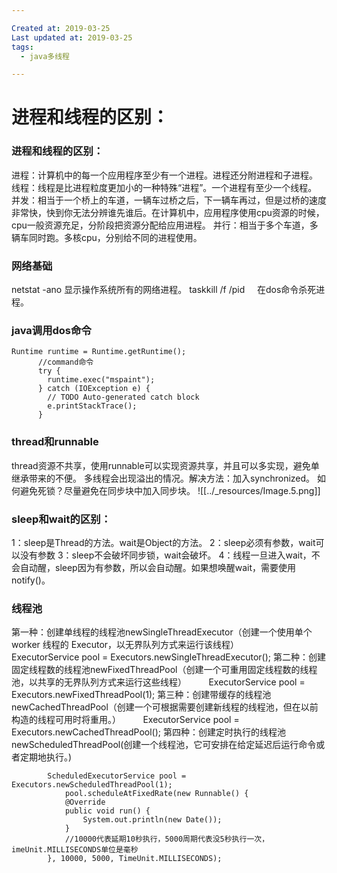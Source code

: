```yaml
---

Created at: 2019-03-25
Last updated at: 2019-03-25
tags: 
  - java多线程

---
```


# 进程和线程的区别：


### 进程和线程的区别：

进程：计算机中的每一个应用程序至少有一个进程。进程还分附进程和子进程。
线程：线程是比进程粒度更加小的一种特殊“进程”。一个进程有至少一个线程。
并发：相当于一个桥上的车道，一辆车过桥之后，下一辆车再过，但是过桥的速度非常快，快到你无法分辨谁先谁后。在计算机中，应用程序使用cpu资源的时候，cpu一般资源充足，分阶段把资源分配给应用进程。
并行：相当于多个车道，多辆车同时跑。多核cpu，分别给不同的进程使用。

### 网络基础

netstat -ano 显示操作系统所有的网络进程。
taskkill /f /pid     在dos命令杀死进程。

### java调用dos命令

    Runtime runtime = Runtime.getRuntime();
          //command命令
          try {
            runtime.exec("mspaint");
          } catch (IOException e) {
            // TODO Auto-generated catch block
            e.printStackTrace();
          }


### thread和runnable

thread资源不共享，使用runnable可以实现资源共享，并且可以多实现，避免单继承带来的不便。
多线程会出现溢出的情况。解决方法：加入synchronized。
如何避免死锁？尽量避免在同步块中加入同步块。
![[../_resources/Image.5.png]]

### sleep和wait的区别：

1：sleep是Thread的方法。wait是Object的方法。
2：sleep必须有参数，wait可以没有参数
3：sleep不会破坏同步锁，wait会破坏。
4：线程一旦进入wait，不会自动醒，sleep因为有参数，所以会自动醒。如果想唤醒wait，需要使用notify()。

### 线程池

第一种：创建单线程的线程池newSingleThreadExecutor（创建一个使用单个 worker 线程的 Executor，以无界队列方式来运行该线程）
        ExecutorService pool = Executors.newSingleThreadExecutor();
第二种：创建固定线程数的线程池newFixedThreadPool（创建一个可重用固定线程数的线程池，以共享的无界队列方式来运行这些线程）
        ExecutorService pool = Executors.newFixedThreadPool(1);
第三种：创建带缓存的线程池newCachedThreadPool（创建一个可根据需要创建新线程的线程池，但在以前构造的线程可用时将重用。）
        ExecutorService pool = Executors.newCachedThreadPool();
第四种：创建定时执行的线程池newScheduledThreadPool(创建一个线程池，它可安排在给定延迟后运行命令或者定期地执行。)

            ScheduledExecutorService pool = Executors.newScheduledThreadPool(1);
                pool.scheduleAtFixedRate(new Runnable() {
                @Override
                public void run() {
                    System.out.println(new Date());
                }
                //10000代表延期10秒执行，5000周期代表没5秒执行一次，imeUnit.MILLISECONDS单位是毫秒
            }, 10000, 5000, TimeUnit.MILLISECONDS);




